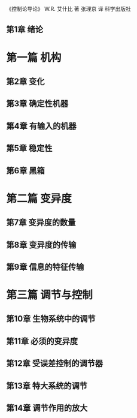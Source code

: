 《控制论导论》 W.R. 艾什比 著 张理京 译 科学出版社

## 第1章 绪论

# 第一篇 机构
## 第2章 变化
## 第3章 确定性机器
## 第4章 有输入的机器
## 第5章 稳定性
## 第6章 黑箱

# 第二篇 变异度
## 第7章 变异度的数量
## 第8章 变异度的传输
## 第9章 信息的特征传输

# 第三篇 调节与控制
## 第10章 生物系统中的调节
## 第11章 必须的变异度
## 第12章 受误差控制的调节器
## 第13章 特大系统的调节
## 第14章 调节作用的放大